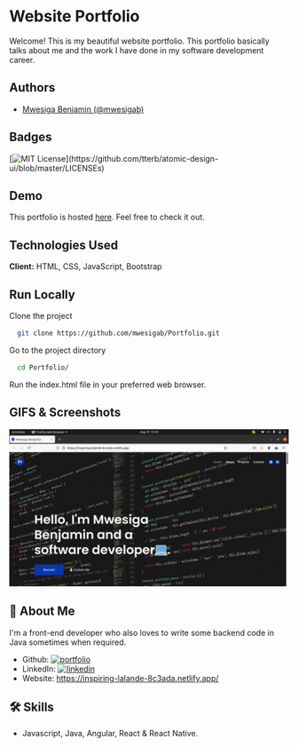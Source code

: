 # Website Portfolio

Welcome! This is my beautiful website portfolio. This portfolio basically talks about me and the work I have done in my software development career.

## Authors

- [Mwesiga Benjamin (@mwesigab)](https://www.github.com/mwesigab)

## Badges

[![MIT License](https://img.shields.io/apm/l/atomic-design-ui.svg?)](https://github.com/tterb/atomic-design-ui/blob/master/LICENSEs)

## Demo

This portfolio is hosted [here](https://inspiring-lalande-8c3ada.netlify.app). Feel free to check it out.

## Technologies Used

**Client:** HTML, CSS, JavaScript, Bootstrap

## Run Locally

Clone the project

```bash
  git clone https://github.com/mwesigab/Portfolio.git
```

Go to the project directory

```bash
  cd Portfolio/
```

Run the index.html file in your preferred web browser.

## GIFS & Screenshots

![App GIF](./images/portfolio.gif)

## 🚀 About Me

I'm a front-end developer who also loves to write some backend code in Java sometimes when required.

- Github: [![portfolio](https://img.shields.io/badge/my_portfolio-000?style=for-the-badge&logo=ko-fi&logoColor=white)](https://github.com/mwesigab)
- LinkedIn: [![linkedin](https://img.shields.io/badge/linkedin-0A66C2?style=for-the-badge&logo=linkedin&logoColor=white)](https://www.linkedin.com/in/benjamin-mwesiga-896392161/)
- Website: https://inspiring-lalande-8c3ada.netlify.app/

## 🛠 Skills

- Javascript, Java, Angular, React & React Native.
